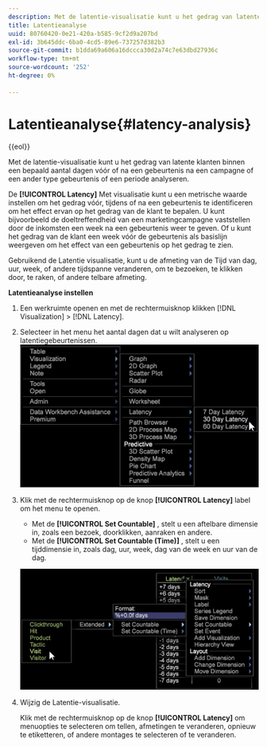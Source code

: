 ```yaml
---
description: Met de latentie-visualisatie kunt u het gedrag van latente klanten binnen een bepaald aantal dagen vóór of na een gebeurtenis na een campagne of een ander type gebeurtenis of een periode analyseren.
title: Latentieanalyse
uuid: 80760420-0e21-420a-b585-9cf2d9a207bd
exl-id: 3b645ddc-6ba0-4cd5-89e6-737257d382b3
source-git-commit: b1dda69a606a16dccca30d2a74c7e63dbd27936c
workflow-type: tm+mt
source-wordcount: '252'
ht-degree: 0%

---
```


# Latentieanalyse{#latency-analysis}

{{eol}}

Met de latentie-visualisatie kunt u het gedrag van latente klanten binnen een bepaald aantal dagen vóór of na een gebeurtenis na een campagne of een ander type gebeurtenis of een periode analyseren.

De **[!UICONTROL Latency]** Met visualisatie kunt u een metrische waarde instellen om het gedrag vóór, tijdens of na een gebeurtenis te identificeren om het effect ervan op het gedrag van de klant te bepalen. U kunt bijvoorbeeld de doeltreffendheid van een marketingcampagne vaststellen door de inkomsten een week na een gebeurtenis weer te geven. Of u kunt het gedrag van de klant een week vóór de gebeurtenis als basislijn weergeven om het effect van een gebeurtenis op het gedrag te zien.

Gebruikend de Latentie visualisatie, kunt u de afmeting van de Tijd van dag, uur, week, of andere tijdspanne veranderen, om te bezoeken, te klikken door, te raken, of andere telbare afmeting.

**Latentieanalyse instellen**

1. Een werkruimte openen en met de rechtermuisknop klikken [!DNL Visualization] > [!DNL Latency].

1. Selecteer in het menu het aantal dagen dat u wilt analyseren op latentiegebeurtenissen. ![](assets/latency_vis.png)

1. Klik met de rechtermuisknop op de knop **[!UICONTROL Latency]** label om het menu te openen.

   * Met de **[!UICONTROL Set Countable]** , stelt u een aftelbare dimensie in, zoals een bezoek, doorklikken, aanraken en andere.
   * Met de **[!UICONTROL Set Countable (Time)]** , stelt u een tijddimensie in, zoals dag, uur, week, dag van de week en uur van de dag.

   ![](assets/latency_vis_countable.png)

1. Wijzig de Latentie-visualisatie.

   Klik met de rechtermuisknop op de knop **[!UICONTROL Latency]** om menuopties te selecteren om tellen, afmetingen te veranderen, opnieuw te etiketteren, of andere montages te selecteren of te veranderen.
